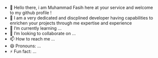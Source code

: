 - 👋 Hello there, i am Muhammad Fasih here at your service and welcome to my github profile !
- 👀 I am a very dedicated and discplined developer having capabilities to enrichen your projects through me expertise and experience
- 🌱 I’m currently learning ...
- 💞️ I’m looking to collaborate on ...
- 📫 How to reach me ...
- 😄 Pronouns: ...
- ⚡ Fun fact: ...

<!---
mfasih72/mfasih72 is a ✨ special ✨ repository because its `README.md` (this file) appears on your GitHub profile.
You can click the Preview link to take a look at your changes.
--->
